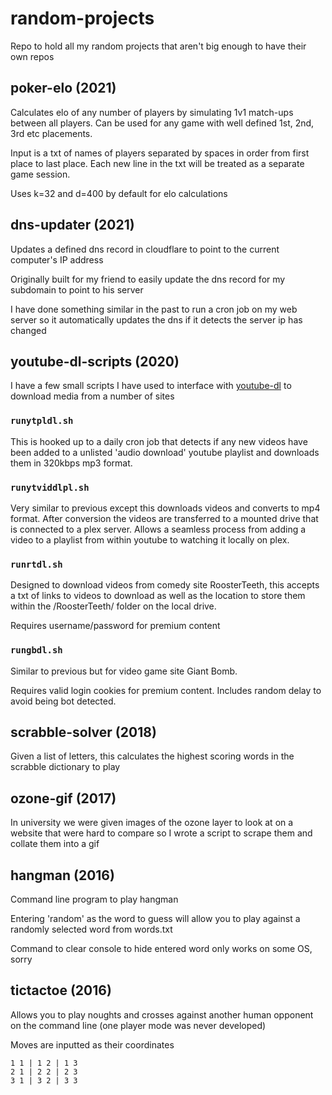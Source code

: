 # random-projects

Repo to hold all my random projects that aren't big enough to have their own repos

## poker-elo (2021)

Calculates elo of any number of players by simulating 1v1 match-ups between all players. Can be used for any game with well defined 1st, 2nd, 3rd etc placements.

Input is a txt of names of players separated by spaces in order from first place to last place. Each new line in the txt will be treated as a separate game session.

Uses k=32 and d=400 by default for elo calculations

## dns-updater (2021)

Updates a defined dns record in cloudflare to point to the current computer's IP address

Originally built for my friend to easily update the dns record for my subdomain to point to his server

I have done something similar in the past to run a cron job on my web server so it automatically updates the dns if it detects the server ip has changed

## youtube-dl-scripts (2020)

I have a few small scripts I have used to interface with [youtube-dl](https://github.com/ytdl-org/youtube-dl) to download media from a number of sites

### `runytpldl.sh` 

This is hooked up to a daily cron job that detects if any new videos have been added to a unlisted 'audio download' youtube playlist and downloads them in 320kbps mp3 format.

### `runytviddlpl.sh`

Very similar to previous except this downloads videos and converts to mp4 format. After conversion the videos are transferred to a mounted drive that is connected to a plex server. Allows a seamless process from adding a video to a playlist from within youtube to watching it locally on plex.


### `runrtdl.sh`

Designed to download videos from comedy site RoosterTeeth, this accepts a txt of links to videos to download as well as the location to store them within the /RoosterTeeth/ folder on the local drive.

Requires username/password for premium content

### `rungbdl.sh`

Similar to previous but for video game site Giant Bomb.

Requires valid login cookies for premium content. Includes random delay to avoid being bot detected.

## scrabble-solver (2018)

Given a list of letters, this calculates the highest scoring words in the scrabble dictionary to play

## ozone-gif (2017)

In university we were given images of the ozone layer to look at on a website that were hard to compare so I wrote a script to scrape them and collate them into a gif

## hangman (2016)

Command line program to play hangman

Entering 'random' as the word to guess will allow you to play against a randomly selected word from words.txt

Command to clear console to hide entered word only works on some OS, sorry

## tictactoe (2016)

Allows you to play noughts and crosses against another human opponent on the command line (one player mode was never developed)

Moves are inputted as their coordinates

`1 1 | 1 2 | 1 3`  
`2 1 | 2 2 | 2 3`  
`3 1 | 3 2 | 3 3`  
